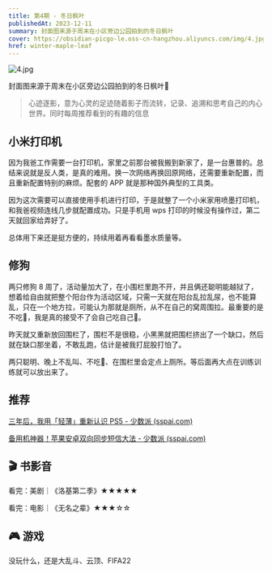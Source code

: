 ```yaml
---
title: 第4期 - 冬日枫叶
publishedAt: 2023-12-11
summary: 封面图来源于周末在小区旁边公园拍到的冬日枫叶
cover: https://obsidian-picgo-le.oss-cn-hangzhou.aliyuncs.com/img/4.jpg
href: winter-maple-leaf
---
```

![4.jpg](https://obsidian-picgo-le.oss-cn-hangzhou.aliyuncs.com/img/4.jpg)

封面图来源于周末在小区旁边公园拍到的冬日枫叶🍁

>心迹逐影，意为心灵的足迹随着影子而流转，记录、追溯和思考自己的内心世界。同时每周推荐看到的有趣的信息

## 小米打印机

因为我爸工作需要一台打印机，家里之前那台被我搬到新家了，是一台惠普的。总结来说就是反人类，是真的难用。换一次网络再换回原网络，还需要重新配置，而且重新配置特别的麻烦。配套的 APP 就是那种国外典型的工具类。

因为这次需要可以直接使用手机进行打印，于是就整了一个小米家用喷墨打印机，和我爸视频连线几步就配置成功。只是手机用 wps 打印的时候没有操作过，第二天就回家给弄好了。

总体用下来还是挺方便的，持续用着再看看墨水质量等。

## 修狗

两只修狗 8 周了，活动量加大了，在小围栏里跑不开，并且俩还聪明能越狱了，想着给自由就把整个阳台作为活动区域，只需一天就在阳台乱拉乱尿，也不能算乱，只在一个地方拉，可能认为那就是厕所，从不在自己的窝周围拉。最重要的是不吃💩，我是真的接受不了会自己吃自己💩。

昨天就又重新放回围栏了，围栏不是很稳，小黑黑就把围栏挤出了一个缺口，然后就在缺口那坐着，不敢乱跑，估计是被我打屁股打怕了。

两只聪明、晚上不乱叫、不吃💩、在围栏里会定点上厕所。等后面再大点在训练训练就可以放出来了。

## 推荐

[三年后，我用「轻薄」重新认识 PS5 - 少数派 (sspai.com)](https://sspai.com/post/84916)

[备用机神器！苹果安卓双向同步短信大法 - 少数派 (sspai.com)](https://sspai.com/post/84621)

## 🎬 书影音

看完：美剧｜《洛基第二季》★★★★★

看完：电影｜《无名之辈》★★★☆☆

## 🎮 游戏

没玩什么，还是大乱斗、云顶、FIFA22

